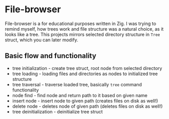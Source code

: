 # File-browser

File-browser is a for educational purposes written in Zig.
I was trying to remind myself, how trees work and file structure was a natural choice, as it looks like a tree.
This projects mirrors selected directory structure in `Tree` struct, which you can later modify.

## Basic flow and functionality

* tree initialization - create tree struct, root node from selected directory
* tree loading - loading files and directories as nodes to initialized tree structure
* tree traversal - traverse loaded tree, basically `tree` command functionality
* node find - find node and return path to it based on given name
* insert node - insert node to given path (creates files on disk as well!)
* delete node - deletes node of given path (deletes files on disk as well!)
* tree deinitialization - deinitialize tree struct
